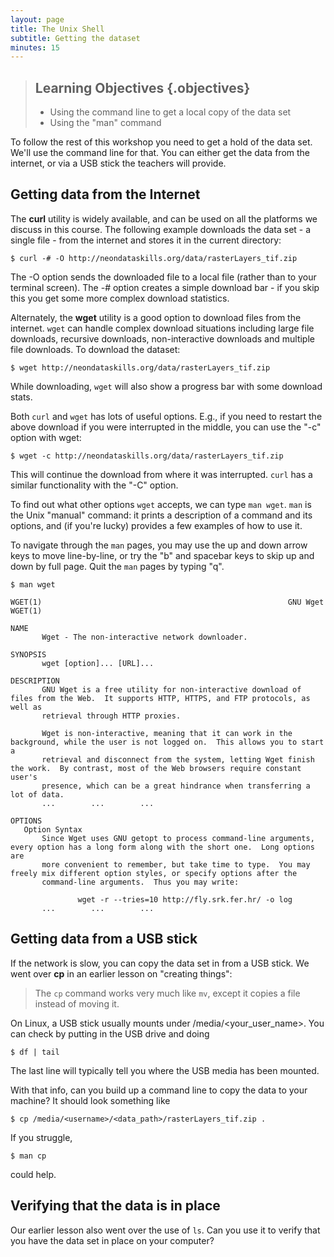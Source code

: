 ```yaml
---
layout: page
title: The Unix Shell
subtitle: Getting the dataset
minutes: 15
---
```

> ## Learning Objectives {.objectives}
>
> *   Using the command line to get a local copy of the data set
> *   Using the "man" command 

To follow the rest of this workshop you need to get a hold of the data set. We'll use the command line for that. You can either get the data 
from the internet, or via a USB stick the teachers will provide.

## Getting data from the Internet
The **curl** utility is widely available, and can be used on all the platforms we discuss in this course.
The following example downloads the data set - a single file - from the internet and stores it in the
current directory:

~~~ {.bash}
$ curl -# -O http://neondataskills.org/data/rasterLayers_tif.zip
~~~
The -O option sends the downloaded file to a local file (rather than to your terminal screen). The -# option 
creates a simple download bar - if you skip this you get some more complex download statistics.

Alternately, the **wget** utility is a good option to download files from the internet. `wget`  can handle complex download situations including 
large file downloads, recursive downloads, non-interactive downloads and multiple file downloads. 
To download the dataset:

~~~ {.bash}
$ wget http://neondataskills.org/data/rasterLayers_tif.zip
~~~

While downloading, `wget` will also show a progress bar with some download stats.

Both `curl` and `wget` has lots of useful options. E.g., if you need to restart the above download if you were 
interrupted in the middle, you can use the "-c" option with wget:

~~~ {.bash}
$ wget -c http://neondataskills.org/data/rasterLayers_tif.zip
~~~

This will continue the download from where it was interrupted.  `curl` has a similar functionality with the "-C" option.

To find out what other options `wget` accepts, we can type `man wget`. `man` is the Unix "manual" command: it prints a description 
of a command and its options, and (if you're lucky) provides a few examples of how to use it.

To navigate through the `man` pages, you may use the up and down arrow keys to move line-by-line, or try the "b" and spacebar keys to skip up 
and down by full page. Quit the `man` pages by typing "q".

~~~ {.bash}
$ man wget
~~~
~~~ {.output}
WGET(1)                                                       GNU Wget                                                      WGET(1)

NAME
       Wget - The non-interactive network downloader.

SYNOPSIS
       wget [option]... [URL]...

DESCRIPTION
       GNU Wget is a free utility for non-interactive download of files from the Web.  It supports HTTP, HTTPS, and FTP protocols, as well as
       retrieval through HTTP proxies.

       Wget is non-interactive, meaning that it can work in the background, while the user is not logged on.  This allows you to start a 
       retrieval and disconnect from the system, letting Wget finish the work.  By contrast, most of the Web browsers require constant user's 
       presence, which can be a great hindrance when transferring a lot of data.
       ...        ...        ...

OPTIONS
   Option Syntax
       Since Wget uses GNU getopt to process command-line arguments, every option has a long form along with the short one.  Long options are 
       more convenient to remember, but take time to type.  You may freely mix different option styles, or specify options after the 
       command-line arguments.  Thus you may write:

               wget -r --tries=10 http://fly.srk.fer.hr/ -o log
       ...        ...        ...

~~~

## Getting data from a USB stick
If the network is slow, you can copy the data set in from a USB stick. 
We went over **cp** in an earlier lesson on "creating things":

> The `cp` command works very much like `mv`, except it copies a file instead of moving it.

On Linux, a USB stick usually mounts under /media/<your_user_name>. You can check by putting in the USB drive and doing

~~~ {.bash}
$ df | tail
~~~

The last line will typically tell you where the USB media has been mounted.

With that info, can you build up a command line to copy the data to your machine? It should look something like

~~~ {.bash}
$ cp /media/<username>/<data_path>/rasterLayers_tif.zip .
~~~

If you struggle, 

~~~ {.bash}
$ man cp
~~~

could help.

## Verifying that the data is in place
Our earlier lesson also went over the use of `ls`. Can you use it to verify that you have the data set in place on your computer?
